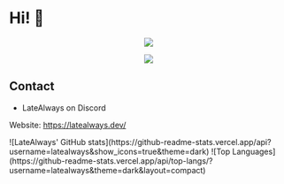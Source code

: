 # Hi! 👋

<p align = "center"><img src = "https://github-widgetbox.vercel.app/api/profile?username=latealways&theme=darkmode&data=followers,repositories,stars,commits"></p>
<p align = "center"><img src = "https://github-widgetbox.vercel.app/api/skills?names=java,python,html,css,javascript,json,bash,lua,php,typescript&theme=darkmode&includeNames=true"></p>

## Contact
- LateAlways on Discord

Website: https://latealways.dev/



<div style="display: flex; justify-content: space-between;">
  ![LateAlways' GitHub stats](https://github-readme-stats.vercel.app/api?username=latealways&show_icons=true&theme=dark)
  ![Top Languages](https://github-readme-stats.vercel.app/api/top-langs/?username=latealways&theme=dark&layout=compact)
</div>

